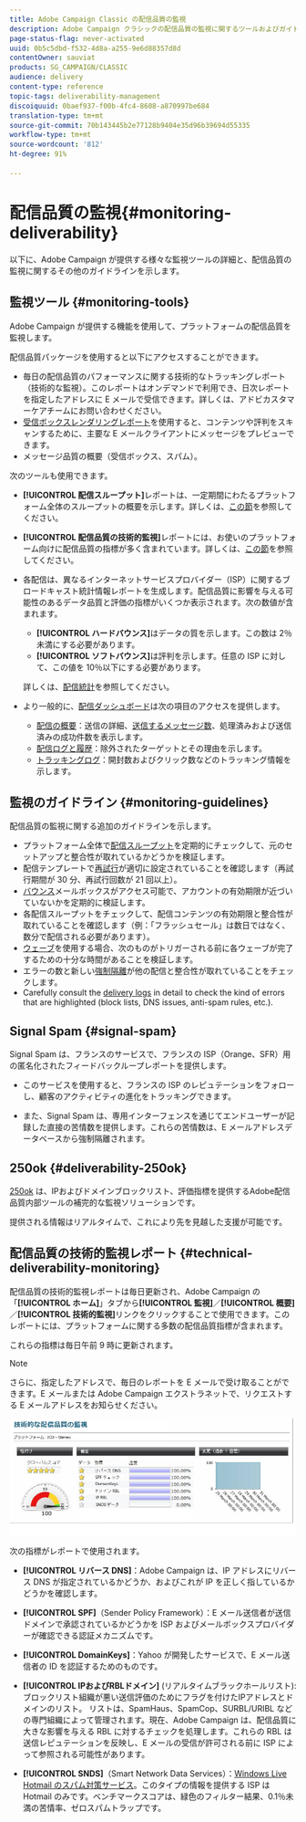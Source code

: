 ```yaml
---
title: Adobe Campaign Classic の配信品質の監視
description: Adobe Campaign クラシックの配信品質の監視に関するツールおよびガイドラインについて説明します。
page-status-flag: never-activated
uuid: 0b5c5dbd-f532-4d8a-a255-9e6d88357d8d
contentOwner: sauviat
products: SG_CAMPAIGN/CLASSIC
audience: delivery
content-type: reference
topic-tags: deliverability-management
discoiquuid: 0baef937-f00b-4fc4-8608-a870997be684
translation-type: tm+mt
source-git-commit: 70b143445b2e77128b9404e35d96b39694d55335
workflow-type: tm+mt
source-wordcount: '812'
ht-degree: 91%

---
```



# 配信品質の監視{#monitoring-deliverability}

以下に、Adobe Campaign が提供する様々な監視ツールの詳細と、配信品質の監視に関するその他のガイドラインを示します。

## 監視ツール {#monitoring-tools}

Adobe Campaign が提供する機能を使用して、プラットフォームの配信品質を監視します。

配信品質パッケージを使用すると以下にアクセスすることができます。

* 毎日の配信品質のパフォーマンスに関する技術的なトラッキングレポート（技術的な監視）。このレポートはオンデマンドで利用でき、日次レポートを指定したアドレスに E メールで受信できます。詳しくは、アドビカスタマーケアチームにお問い合わせください。
* [受信ボックスレンダリングレポート](../../delivery/using/inbox-rendering.md)を使用すると、コンテンツや評判をスキャンするために、主要な E メールクライアントにメッセージをプレビューできます。
* メッセージ品質の概要（受信ボックス、スパム）。

次のツールも使用できます。

* **[!UICONTROL 配信スループット]**&#x200B;レポートは、一定期間にわたるプラットフォーム全体のスループットの概要を示します。詳しくは、[この節](../../reporting/using/global-reports.md#delivery-throughput)を参照してください。
* **[!UICONTROL 配信品質の技術的監視]**&#x200B;レポートには、お使いのプラットフォーム向けに配信品質の指標が多く含まれています。詳しくは、[この節](#technical-deliverability-monitoring)を参照してください。
* 各配信は、異なるインターネットサービスプロバイダー（ISP）に関するブロードキャスト統計情報レポートを生成します。配信品質に影響を与える可能性のあるデータ品質と評価の指標がいくつか表示されます。次の数値が含まれます。
   * **[!UICONTROL ハードバウンス]**&#x200B;はデータの質を示します。この数は 2％未満にする必要があります。
   * **[!UICONTROL ソフトバウンス]**&#x200B;は評判を示します。任意の ISP に対して、この値を 10％以下にする必要があります。

   詳しくは、[配信統計](../../reporting/using/global-reports.md#delivery-statistics)を参照してください。
* より一般的に、[配信ダッシュボード](../../delivery/using/monitoring-a-delivery.md#delivery-dashboard)は次の項目のアクセスを提供します。
   * [配信の概要](../../delivery/using/monitoring-a-delivery.md#delivery-summary)：送信の詳細、[送信するメッセージ数](../../delivery/using/monitoring-a-delivery.md#number-of-messages-sent)、処理済みおよび送信済みの成功件数を表示します。
   * [配信ログと履歴](../../delivery/using/monitoring-a-delivery.md#delivery-logs-and-history)：除外されたターゲットとその理由を示します。
   * [トラッキングログ](../../delivery/using/monitoring-a-delivery.md#tracking-logs)：開封数およびクリック数などのトラッキング情報を示します。

## 監視のガイドライン {#monitoring-guidelines}

配信品質の監視に関する追加のガイドラインを示します。

* プラットフォーム全体で[配信スループット](../../reporting/using/global-reports.md#delivery-throughput)を定期的にチェックして、元のセットアップと整合性が取れているかどうかを検証します。
* 配信テンプレートで[再試行](../../delivery/using/understanding-delivery-failures.md#retries-after-a-delivery-temporary-failure)が適切に設定されていることを確認します（再試行期間が 30 分、再試行回数が 21 回以上）。
* [バウンス](../../delivery/using/understanding-delivery-failures.md#bounce-mail-management)メールボックスがアクセス可能で、アカウントの有効期限が近づいていないかを定期的に検証します。
* 各配信スループットをチェックして、配信コンテンツの有効期限と整合性が取れていることを確認します（例：「フラッシュセール」は数日ではなく、数分で配信される必要があります）。
* [ウェーブ](../../delivery/using/steps-sending-the-delivery.md#sending-using-multiple-waves)を使用する場合、次のものがトリガーされる前に各ウェーブが完了するための十分な時間があることを検証します。
* エラーの数と新しい[強制隔離](../../delivery/using/understanding-quarantine-management.md)が他の配信と整合性が取れていることをチェックします。
* Carefully consult the [delivery logs](../../delivery/using/monitoring-a-delivery.md#delivery-logs-and-history) in detail to check the kind of errors that are highlighted (block lists, DNS issues, anti-spam rules, etc.).

## Signal Spam {#signal-spam}

Signal Spam は、フランスのサービスで、フランスの ISP（Orange、SFR）用の匿名化されたフィードバックループレポートを提供します。

* このサービスを使用すると、フランスの ISP のレピュテーションをフォローし、顧客のアクティビティの進化をトラッキングできます。

* また、Signal Spam は、専用インターフェンスを通じてエンドユーザーが記録した直接の苦情数を提供します。これらの苦情数は、E メールアドレスデータベースから強制隔離されます。

## 250ok {#deliverability-250ok}

[250ok](https://250ok.com/) は、IPおよびドメインブロックリスト、評価指標を提供するAdobe配信品質内部ツールの補完的な監視ソリューションです。

提供される情報はリアルタイムで、これにより先を見越した支援が可能です。

## 配信品質の技術的監視レポート {#technical-deliverability-monitoring}

配信品質の技術的監視レポートは毎日更新され、Adobe Campaign の「**[!UICONTROL ホーム]**」タブから&#x200B;**[!UICONTROL 監視]**／**[!UICONTROL 概要]**／**[!UICONTROL 技術的監視]**&#x200B;リンクをクリックすることで使用できます。このレポートには、プラットフォームに関する多数の配信品質指標が含まれます。

これらの指標は毎日午前 9 時に更新されます。

>[!NOTE]
>
>さらに、指定したアドレスで、毎日のレポートを E メールで受け取ることができます。E メールまたは Adobe Campaign エクストラネットで、リクエストする E メールアドレスをお知らせください。

![](assets/s_tn_del_monitoring.png)

次の指標がレポートで使用されます。

* **[!UICONTROL リバース DNS]**：Adobe Campaign は、IP アドレスにリバース DNS が指定されているかどうか、およびこれが IP を正しく指しているかどうかを確認します。

* **[!UICONTROL SPF]**（Sender Policy Framework）：E メール送信者が送信ドメインで承認されているかどうかを ISP およびメールボックスプロバイダーが確認できる認証メカニズムです。

* **[!UICONTROL DomainKeys]**：Yahoo が開発したサービスで、E メール送信者の ID を認証するためのものです。

* **[!UICONTROL IPおよびRBLドメイン]** (リアルタイムブラックホールリスト):ブロックリスト組織が悪い送信評価のためにフラグを付けたIPアドレスとドメインのリスト。 リストは、SpamHaus、SpamCop、SURBL/URIBL などの専門組織によって管理されます。現在、Adobe Campaign は、配信品質に大きな影響を与える RBL に対するチェックを処理します。これらの RBL は送信レピュテーションを反映し、E メールの受信が許可される前に ISP によって参照される可能性があります。

* **[!UICONTROL SNDS]**（Smart Network Data Services）：[Windows Live Hotmail のスパム対策サービス](https://sendersupport.olc.protection.outlook.com/snds/FAQ.aspx)。このタイプの情報を提供する ISP は Hotmail のみです。ベンチマークスコアは、緑色のフィルター結果、0.1％未満の苦情率、ゼロスパムトラップです。

<!--### Delivery Reports - Broadcast Statistics {#broadcast-statistics}

Each delivery will generate a broadcast statistics report when you open a delivery in the “Deliveries List”, which includes some reputation metrics that may impact your deliverability.-->
